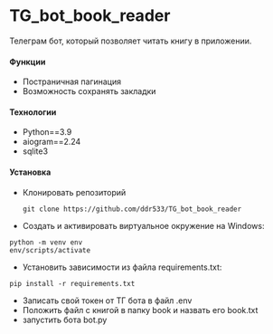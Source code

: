 # TG_bot_book_reader
Телеграм бот, который позволяет читать книгу в приложении.

#### Функции
* Постраничная пагинация
* Возможность сохранять закладки

#### Технологии
* Python==3.9
* aiogram==2.24
* sqlite3

#### Установка
* Клонировать репозиторий
  ```
  git clone https://github.com/ddr533/TG_bot_book_reader
  ```
* Cоздать и активировать виртуальное окружение на Windows:

```
python -m venv env
env/scripts/activate
```

* Установить зависимости из файла requirements.txt:
```
pip install -r requirements.txt
```
* Записать свой токен от ТГ бота в файл .env
* Положить файл с книгой в папку book и назвать его book.txt
* запустить бота bot.py




